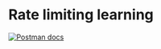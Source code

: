 # Rate limiting learning

[![Postman docs](https://s3.amazonaws.com/postman-static/run-button.png)](https://documenter.getpostman.com/view/33495553/2sA3JDg5Ps)
